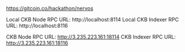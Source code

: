 https://gitcoin.co/hackathon/nervos

Local CKB Node RPC URL: http://localhost:8114
Local CKB Indexer RPC URL: http://localhost:8116

CKB Node RPC URL: http://3.235.223.161:18114
CKB Indexer RPC URL: http://3.235.223.161:18116

